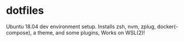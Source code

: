 # dotfiles
Ubuntu 18.04 dev environment setup. Installs zsh, nvm, zplug, docker(-compose), a theme, and some plugins,
Works on WSL(2)!
